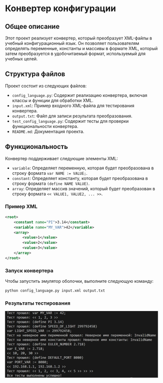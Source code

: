 # Конвертер конфигурации

## Общее описание
Этот проект реализует конвертер, который преобразует XML-файлы в учебный конфигурационный язык. Он позволяет пользователям определять переменные, константы и массивы в формате XML, который затем преобразуется в удобочитаемый формат, используемый для учебных целей.

## Структура файлов
Проект состоит из следующих файлов:
- `config_language.py`: Содержит реализацию конвертера, включая классы и функции для обработки XML.
- `input.xml`: Пример входного XML-файла для тестирования конвертера.
- `output.txt`: Файл для записи результата преобразования.
- `test_config_language.py`: Содержит тесты для проверки функциональности конвертера.
- `README.md`: Документация проекта.

## Функциональность
Конвертер поддерживает следующие элементы XML:
- `variable`: Определяет переменную, которая будет преобразована в строку формата `var NAME := VALUE;`.
- `constant`: Определяет константу, которая будет преобразована в строку формата `(define NAME VALUE)`.
- `array`: Определяет массив значений, который будет преобразован в строку формата `<< VALUE1, VALUE2, ... >>`.

### Пример XML
```xml
<root>
    <constant name="PI">3.14</constant>
    <variable name="MY_VAR">42</variable>
    <array>
        <value>1</value>
        <value>2</value>
        <value>3</value>
    </array>
</root>
```

### Запуск конвертера
Чтобы запустить эмулятор оболочки, выполните следующую команду:
```bash
python config_language.py input.xml output.txt
```

### Результаты тестирования
![Скриншот результата](photo/Снимок%20экрана%202024-10-24%20201726.png)
